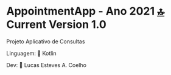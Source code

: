 
# AppointmentApp - Ano 2021 [🔝](#welcome-badges-4-readmemd-profile) Current Version 1.0

Projeto Aplicativo de Consultas

Linguagem: 📱 Kotlin

Dev: 
👨 Lucas Esteves A. Coelho
